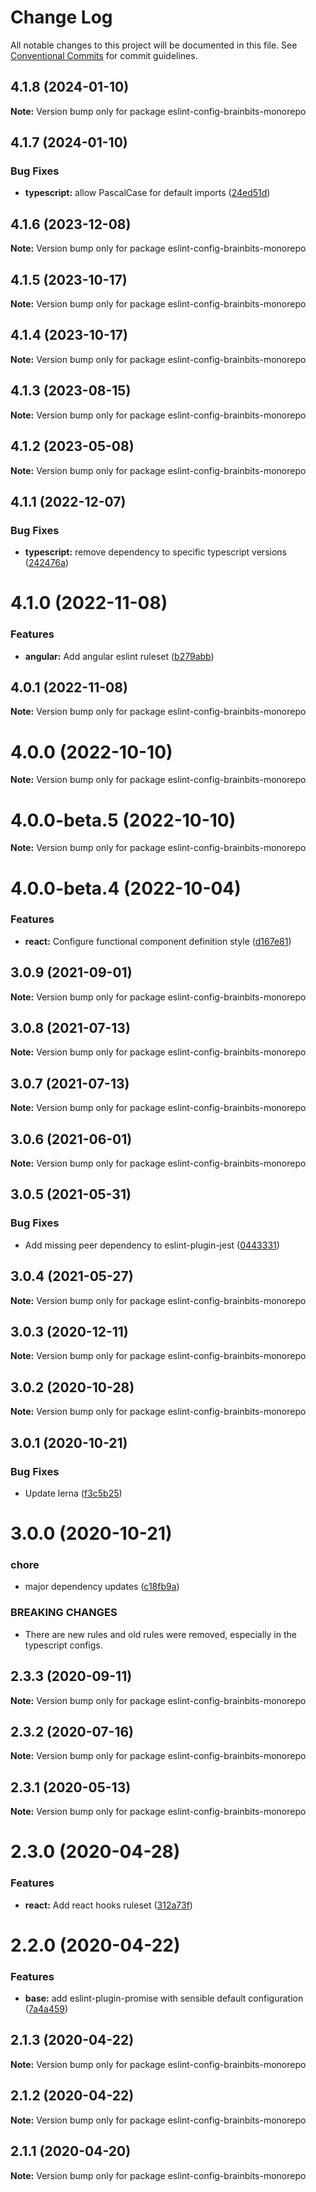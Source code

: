 # Change Log

All notable changes to this project will be documented in this file.
See [Conventional Commits](https://conventionalcommits.org) for commit guidelines.

## 4.1.8 (2024-01-10)

**Note:** Version bump only for package eslint-config-brainbits-monorepo





## 4.1.7 (2024-01-10)


### Bug Fixes

* **typescript:** allow PascalCase for default imports ([24ed51d](https://github.com/brainbits/eslint-config-brainbits/commit/24ed51d4b3d498c92327bf6bf5543904c65c07b5))





## 4.1.6 (2023-12-08)

**Note:** Version bump only for package eslint-config-brainbits-monorepo





## 4.1.5 (2023-10-17)

**Note:** Version bump only for package eslint-config-brainbits-monorepo





## 4.1.4 (2023-10-17)

**Note:** Version bump only for package eslint-config-brainbits-monorepo





## 4.1.3 (2023-08-15)

**Note:** Version bump only for package eslint-config-brainbits-monorepo





## 4.1.2 (2023-05-08)

**Note:** Version bump only for package eslint-config-brainbits-monorepo





## 4.1.1 (2022-12-07)


### Bug Fixes

* **typescript:** remove dependency to specific typescript versions ([242476a](https://github.com/brainbits/eslint-config-brainbits/commit/242476a6f08bf256f74ecf9a88a56ced1ccd63d8))





# 4.1.0 (2022-11-08)


### Features

* **angular:** Add angular eslint ruleset ([b279abb](https://github.com/brainbits/eslint-config-brainbits/commit/b279abb5effae7153038fa2ab4d3850b326dc397))





## 4.0.1 (2022-11-08)

**Note:** Version bump only for package eslint-config-brainbits-monorepo





# 4.0.0 (2022-10-10)

**Note:** Version bump only for package eslint-config-brainbits-monorepo





# 4.0.0-beta.5 (2022-10-10)

**Note:** Version bump only for package eslint-config-brainbits-monorepo





# 4.0.0-beta.4 (2022-10-04)


### Features

* **react:** Configure functional component definition style ([d167e81](https://github.com/brainbits/eslint-config-brainbits/commit/d167e81b04f14dafac47c2087e16ce60ad3a2a62))





## 3.0.9 (2021-09-01)

**Note:** Version bump only for package eslint-config-brainbits-monorepo





## 3.0.8 (2021-07-13)

**Note:** Version bump only for package eslint-config-brainbits-monorepo





## 3.0.7 (2021-07-13)

**Note:** Version bump only for package eslint-config-brainbits-monorepo





## 3.0.6 (2021-06-01)

**Note:** Version bump only for package eslint-config-brainbits-monorepo





## 3.0.5 (2021-05-31)


### Bug Fixes

* Add missing peer dependency to eslint-plugin-jest ([0443331](https://github.com/brainbits/eslint-config-brainbits/commit/0443331145e725022703e0dd94f01f2ec1ee787e))





## 3.0.4 (2021-05-27)

**Note:** Version bump only for package eslint-config-brainbits-monorepo





## 3.0.3 (2020-12-11)

**Note:** Version bump only for package eslint-config-brainbits-monorepo





## 3.0.2 (2020-10-28)

**Note:** Version bump only for package eslint-config-brainbits-monorepo





## 3.0.1 (2020-10-21)


### Bug Fixes

* Update lerna ([f3c5b25](https://github.com/brainbits/eslint-config-brainbits/commit/f3c5b2595ba8b1c33182447860750e60a2d7e964))





# 3.0.0 (2020-10-21)


### chore

* major dependency updates ([c18fb9a](https://github.com/brainbits/eslint-config-brainbits/commit/c18fb9a79b4e47b6623c3e3e077fa3c867a80f14))


### BREAKING CHANGES

* There are new rules and old rules were removed, especially in the typescript configs.





## 2.3.3 (2020-09-11)

**Note:** Version bump only for package eslint-config-brainbits-monorepo





## 2.3.2 (2020-07-16)

**Note:** Version bump only for package eslint-config-brainbits-monorepo





## 2.3.1 (2020-05-13)

**Note:** Version bump only for package eslint-config-brainbits-monorepo





# 2.3.0 (2020-04-28)


### Features

* **react:** Add react hooks ruleset ([312a73f](https://github.com/brainbits/eslint-config-brainbits/commit/312a73f16e3ed6e650c119abdcb0280d37944576))





# 2.2.0 (2020-04-22)


### Features

* **base:** add eslint-plugin-promise with sensible default configuration ([7a4a459](https://github.com/brainbits/eslint-config-brainbits/commit/7a4a4592bf670da067dacc0ec0f99b8b4d365f6c))





## 2.1.3 (2020-04-22)

**Note:** Version bump only for package eslint-config-brainbits-monorepo





## 2.1.2 (2020-04-22)

**Note:** Version bump only for package eslint-config-brainbits-monorepo





## 2.1.1 (2020-04-20)

**Note:** Version bump only for package eslint-config-brainbits-monorepo
